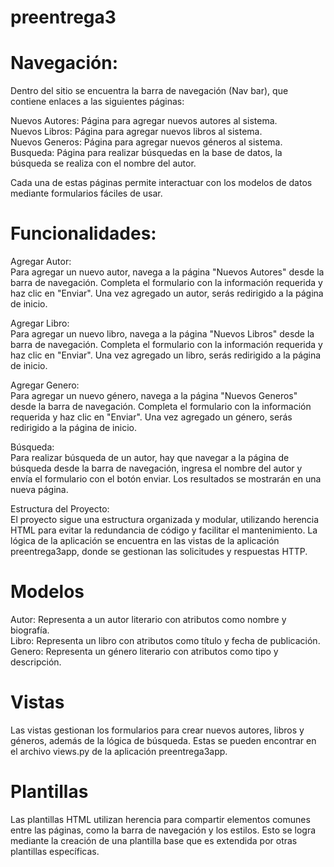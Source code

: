 # preentrega3

#  Navegación:
Dentro del sitio se encuentra la barra de navegación (Nav bar), que contiene enlaces a las siguientes páginas:

Nuevos Autores: Página para agregar nuevos autores al sistema.<br>
Nuevos Libros: Página para agregar nuevos libros al sistema.<br>
Nuevos Generos: Página para agregar nuevos géneros al sistema.<br>
Busqueda: Página para realizar búsquedas en la base de datos, la búsqueda se realiza con el nombre del autor.

Cada una de estas páginas permite interactuar con los modelos de datos mediante formularios fáciles de usar.

#  Funcionalidades:
Agregar Autor:<br>
Para agregar un nuevo autor, navega a la página "Nuevos Autores" desde la barra de navegación. Completa el formulario con la información requerida y haz clic en "Enviar". Una vez agregado un autor, serás redirigido a la página de inicio.

Agregar Libro:<br>
Para agregar un nuevo libro, navega a la página "Nuevos Libros" desde la barra de navegación. Completa el formulario con la información requerida y haz clic en "Enviar". Una vez agregado un libro, serás redirigido a la página de inicio.

Agregar Genero:<br>
Para agregar un nuevo género, navega a la página "Nuevos Generos" desde la barra de navegación. Completa el formulario con la información requerida y haz clic en "Enviar". Una vez agregado un género, serás redirigido a la página de inicio.


Búsqueda:<br>
Para realizar búsqueda de un autor, hay que navegar a la página de búsqueda desde la barra de navegación, ingresa el nombre del autor y envía el formulario con el botón enviar. Los resultados se mostrarán en una nueva página.

Estructura del Proyecto:<br>
El proyecto sigue una estructura organizada y modular, utilizando herencia HTML para evitar la redundancia de código y facilitar el mantenimiento. La lógica de la aplicación se encuentra en las vistas de la aplicación preentrega3app, donde se gestionan las solicitudes y respuestas HTTP.

#  Modelos
Autor: Representa a un autor literario con atributos como nombre y biografía.<br>
Libro: Representa un libro con atributos como título y fecha de publicación.<br>
Genero: Representa un género literario con atributos como tipo y descripción.

#  Vistas
Las vistas gestionan los formularios para crear nuevos autores, libros y géneros, además de la lógica de búsqueda. Estas se pueden encontrar en el archivo views.py de la aplicación preentrega3app.

#  Plantillas
Las plantillas HTML utilizan herencia para compartir elementos comunes entre las páginas, como la barra de navegación y los estilos. Esto se logra mediante la creación de una plantilla base que es extendida por otras plantillas específicas.

